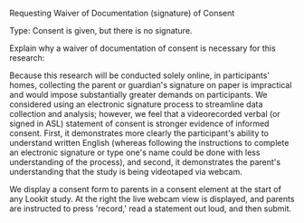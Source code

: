 Requesting Waiver of Documentation (signature) of Consent

Type: Consent is given, but there is no signature.

Explain why a waiver of documentation of consent is necessary for this research:

Because this research will be conducted solely online, in participants' homes, collecting the parent or guardian's signature on paper is impractical and would impose substantially greater demands on participants. We considered using an electronic signature process to streamline data collection and analysis; however, we feel that a videorecorded verbal (or signed in ASL) statement of consent is stronger evidence of informed consent. First, it demonstrates more clearly the participant's ability to understand written English (whereas following the instructions to complete an electronic signature or type one's name could be done with less understanding of the process), and second, it demonstrates the parent's understanding that the study is being videotaped via webcam. 

We display a consent form to parents in a consent element at the start of any Lookit study. At the right the live webcam view is displayed, and parents are instructed to press 'record,' read a statement out loud, and then submit.  
